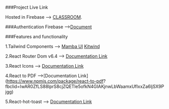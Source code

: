 ###Project Live Link

Hosted in Firebase --> [CLASSROOM](https://classroom-d2773.web.app/).

###Authentication
Firebase -->[Document](https://firebase.google.com/docs/auth/web/github-auth?hl=en&authuser=0)

###Features and functionality

1.Tailwind Components --> [ Mamba UI](https://www.mambaui.com/) [ Kitwind](https://kitwind.io/products/kometa/components)

2.React Router Dom v6.4 --> [Documentation Link](https://reactrouter.com/en/main/start/overview)

3.React Icons --> [Documentation Link](https://react-icons.github.io/react-icons/)

4.React to PDF -->[Documentation Link](https://www.npmjs.com/package/react-to-pdf?
fbclid=IwAR0ZfLS88lprS8cjZQETle5ofkN4GIAKjnwLbWaamxUfIxxZa6ljSX9Pjgg)

5.React-hot-toast --> [Documentation Link](https://react-hot-toast.com/)
